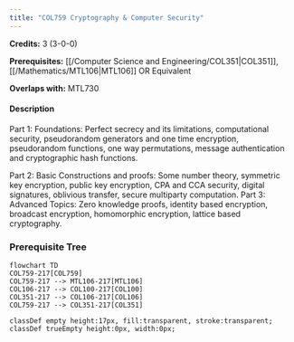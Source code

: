 ```yaml
---
title: "COL759 Cryptography & Computer Security"
---
```

**Credits:** 3 (3-0-0)

**Prerequisites:** [[/Computer Science and Engineering/COL351|COL351]], [[/Mathematics/MTL106|MTL106]] OR Equivalent

**Overlaps with:** MTL730

#### Description
Part 1: Foundations: Perfect secrecy and its limitations, computational security, pseudorandom generators and one time encryption, pseudorandom functions, one way permutations, message authentication and cryptographic hash functions.

Part 2: Basic Constructions and proofs: Some number theory, symmetric key encryption, public key encryption, CPA and CCA security, digital signatures, oblivious transfer, secure multiparty computation. Part 3: Advanced Topics: Zero knowledge proofs, identity based encryption, broadcast encryption, homomorphic encryption, lattice based cryptography.

### Prerequisite Tree

```mermaid
flowchart TD
COL759-217[COL759]
COL759-217 --> MTL106-217[MTL106]
COL106-217 --> COL100-217[COL100]
COL351-217 --> COL106-217[COL106]
COL759-217 --> COL351-217[COL351]

classDef empty height:17px, fill:transparent, stroke:transparent;
classDef trueEmpty height:0px, width:0px;
```
